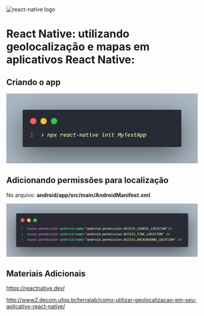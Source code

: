 ![react-native logo](https://reactnative.dev/img/logo-og.png)
# React Native: utilizando geolocalização e mapas em aplicativos React Native:

## Criando o app

<img src="code.png">

<br>

## Adicionando permissões para localização

No arquivo: **android/app/src/main/AndroidManifest.xml**


<img src="code_2.png">

<br>

## Materiais Adicionais

https://reactnative.dev/

http://www2.decom.ufop.br/terralab/como-utilizar-geolocalizacao-em-seu-aplicativo-react-native/